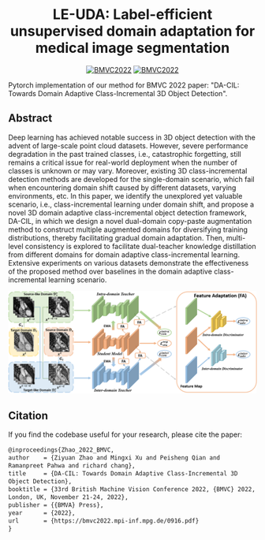 

<div align="center">

# LE-UDA: Label-efficient unsupervised domain adaptation for medical image segmentation

[![BMVC2022](https://img.shields.io/badge/arXiv-2212.02057-blue)](https://arxiv.org/abs/2212.02057)
[![BMVC2022](https://img.shields.io/badge/Conference-BMVC2022-green)](https://bmvc2022.mpi-inf.mpg.de/916/)



</div>

Pytorch implementation of our method for BMVC 2022 paper: "DA-CIL: Towards Domain Adaptive Class-Incremental 3D Object Detection".

## Abstract
Deep learning has achieved notable success in 3D object detection with the advent of large-scale point cloud datasets. However, severe performance degradation in the past trained classes, i.e., catastrophic forgetting, still remains a critical issue for real-world deployment when the number of classes is unknown or may vary. Moreover, existing 3D class-incremental detection methods are developed for the single-domain scenario, which fail when encountering domain shift caused by different datasets, varying environments, etc. In this paper, we identify the unexplored yet valuable scenario, i.e., class-incremental learning under domain shift, and propose a novel 3D domain adaptive class-incremental object detection framework, DA-CIL, in which we design a novel dual-domain copy-paste augmentation method to construct multiple augmented domains for diversifying training distributions, thereby facilitating gradual domain adaptation. Then, multi-level consistency is explored to facilitate dual-teacher knowledge distillation from different domains for domain adaptive class-incremental learning. Extensive experiments on various datasets demonstrate the effectiveness of the proposed method over baselines in the domain adaptive class-incremental learning scenario.

<p align="center">
<img src="https://github.com/jacobzhaoziyuan/LE-UDA/blob/main/assets/archi_final.png" width="800">
</p>







## Citation
If you find the codebase useful for your research, please cite the paper:
```
@inproceedings{Zhao_2022_BMVC,
author    = {Ziyuan Zhao and Mingxi Xu and Peisheng Qian and Ramanpreet Pahwa and richard chang},
title     = {DA-CIL: Towards Domain Adaptive Class-Incremental 3D Object Detection},
booktitle = {33rd British Machine Vision Conference 2022, {BMVC} 2022, London, UK, November 21-24, 2022},
publisher = {{BMVA} Press},
year      = {2022},
url       = {https://bmvc2022.mpi-inf.mpg.de/0916.pdf}
}

```
